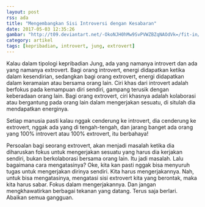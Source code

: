```yaml
---
layout: post
rss: ada
title: "Mengembangkan Sisi Introversi dengan Kesabaran"
date: 2017-05-03 12:35:26
gambar: "http://t09.deviantart.net/-OkoNJH0hMw9SvPVWZBZqNAOdVk=/fit-in/700x350/filters:fixed_height%28100,100%29:origin%28%29/pre01/4563/th/pre/i/2014/048/1/4/colourful_life_by_davinsky-d6dcre0.jpg"
category: artikel
tags: [kepribadian, introvert, jung, extrovert]
---
```







Kalau dalam tipologi kepribadian Jung, ada yang namanya introvert dan ada yang namanya extrovert. Bagi orang introvert, energi didapatkan ketika dalam kesendirian, sedangkan bagi orang extrovert, energi didapatkan dalam keramaian atau bersama orang lain. Ciri khas dari introvert adalah berfokus pada kemampuan diri sendiri, gampang terusik dengan keberadaan orang lain. Bagi orang extrovert, ciri khasnya adalah kolaborasi atau bergantung pada orang lain dalam mengerjakan sesuatu, di situlah dia mendapatkan energinya.

Setiap manusia pasti kalau nggak cenderung ke introvert, dia cenderung ke extrovert, nggak ada yang di tengah-tengah, dan jarang banget ada orang yang 100% introvert atau 100% extrovert, itu berbahaya!

Persoalan bagi seorang extrovert, akan menjadi masalah ketika dia diharuskan fokus untuk mengerjakan sesuatu yang harus dia kerjakan sendiri, bukan berkolaborasi bersama orang lain. Itu jadi masalah. Lalu bagaimana cara mengatasinya? Oke, kita kan pasti nggak bisa menyuruh tugas untuk mengerjakan dirinya sendiri. Kita harus mengerjakannya. Nah, untuk bisa mengatasinya, mengatasi sisi extrovert kita yang berontak, maka kita harus sabar. Fokus dalam mengerjakannya. Dan jangan mengkhawatirkan berbagai tekanan yang datang. Terus saja berlari. Abaikan semua gangguan.